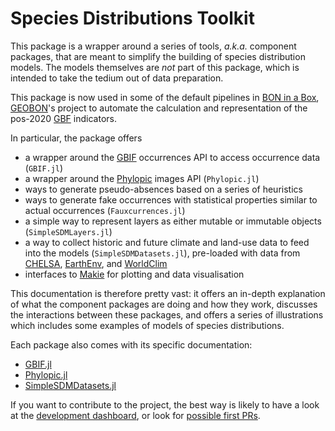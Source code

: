 # Species Distributions Toolkit

This package is a wrapper around a series of tools, *a.k.a.* component packages,
that are meant to simplify the building of species distribution models. The
models themselves are *not* part of this package, which is intended to take the
tedium out of data preparation.

This package is now used in some of the default pipelines in [BON in a
Box](https://boninabox.geobon.org/frontend/index),
[GEOBON](https://geobon.org/)'s project to automate the calculation and
representation of the pos-2020 [GBF](https://www.cbd.int/gbf) indicators.

In particular, the package offers

- a wrapper around the [GBIF](https://www.gbif.org/) occurrences API to access occurrence data
  (`GBIF.jl`)
- a wrapper around the [Phylopic](https://www.phylopic.org/) images API (`Phylopic.jl`)
- ways to generate pseudo-absences based on a series of heuristics
- ways to generate fake occurrences with statistical properties similar to
  actual occurrences (`Fauxcurrences.jl`)
- a simple way to represent layers as either mutable or immutable objects (`SimpleSDMLayers.jl`)
- a way to collect historic and future climate and land-use data to feed into the models (`SimpleSDMDatasets.jl`), pre-loaded with data from [CHELSA](https://chelsa-climate.org/), [EarthEnv](https://www.earthenv.org/), and [WorldClim](https://www.worldclim.org/)
- interfaces to [Makie](https://docs.makie.org/stable/) for plotting and data visualisation

This documentation is therefore pretty vast: it offers an in-depth explanation of what the
component packages are doing and how they work, discusses the interactions between these
packages, and offers a series of illustrations which includes some examples of models of
species distributions.

Each package also comes with its specific documentation:

- [GBIF.jl](https://poisotlab.github.io/SpeciesDistributionToolkit.jl/GBIF/)
- [Phylopic.jl](https://poisotlab.github.io/SpeciesDistributionToolkit.jl/Phylopic/)
- [SimpleSDMDatasets.jl](https://poisotlab.github.io/SpeciesDistributionToolkit.jl/SimpleSDMDatasets/)

If you want to contribute to the project, the best way is likely to have a look
at the [development dashboard](https://github.com/orgs/PoisotLab/projects/3), or
look for [possible first
PRs](https://github.com/PoisotLab/SpeciesDistributionToolkit.jl/issues?q=is%3Aissue+is%3Aopen+label%3A%22good+first+issue%22).

